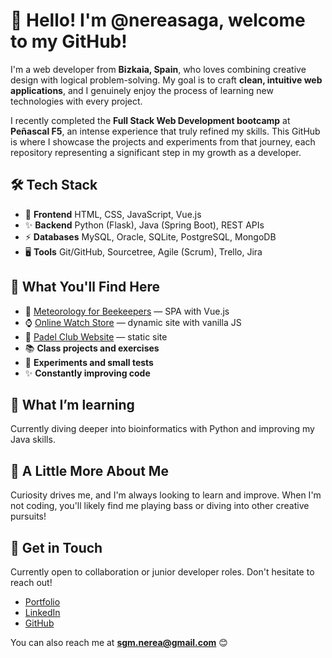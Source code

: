 # 👋 Hello! I'm @nereasaga, welcome to my GitHub!  

I'm a web developer from **Bizkaia, Spain**, who loves combining creative design with logical problem-solving. My goal is to craft **clean, intuitive web applications**, and I genuinely enjoy the process of learning new technologies with every project.

I recently completed the **Full Stack Web Development bootcamp** at **Peñascal F5**, an intense experience that truly refined my skills. This GitHub is where I showcase the projects and experiments from that journey, each repository representing a significant step in my growth as a developer.

## 🛠️ Tech Stack  

- 🎨 **Frontend**  HTML, CSS, JavaScript, Vue.js 
- ✨ **Backend**  Python (Flask), Java (Spring Boot), REST APIs  
- ⚡ **Databases**   MySQL, Oracle, SQLite, PostgreSQL, MongoDB  
- 🖥️ **Tools**  Git/GitHub, Sourcetree, Agile (Scrum), Trello, Jira  

## 📂 What You'll Find Here  

- 🐝 [Meteorology for Beekeepers](https://intxaurtietadev.github.io/meteobee) — SPA with Vue.js
- ⌚ [Online Watch Store](https://heartfelt-cat-19391e.netlify.app/) — dynamic site with vanilla JS
- 🎾 [Padel Club Website](https://nereasaga.github.io/proyecto-web-deportiva/) — static site
- 📚 **Class projects and exercises**  
- 🔬 **Experiments and small tests**  
- ✨ **Constantly improving code**

## 🌱 What I’m learning
Currently diving deeper into bioinformatics with Python and improving my Java skills.

## 🎸 A Little More About Me  
Curiosity drives me, and I'm always looking to learn and improve. When I'm not coding, you'll likely find me playing bass or diving into other creative pursuits!

## 📩 Get in Touch  
Currently open to collaboration or junior developer roles. Don't hesitate to reach out!

- [Portfolio](https://nereasaga.github.io/portfolio-def)
- [LinkedIn](https://linkedin.com/in/nereasgallastegui)
- [GitHub](https://github.com/nereasaga)

You can also reach me at **sgm.nerea@gmail.com** 😊  
